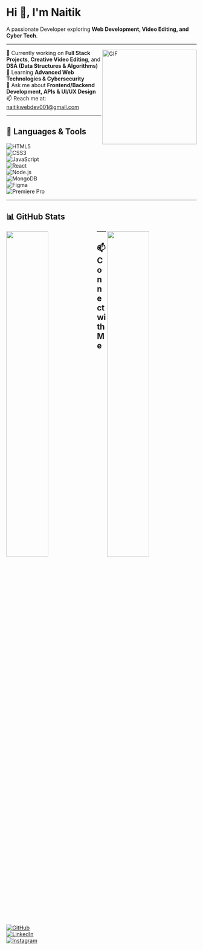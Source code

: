 # Hi 👋, I'm Naitik  

A passionate Developer exploring **Web Development, Video Editing, and Cyber Tech**.

---

<img align="right" alt="GIF" src="https://i.imgur.com/f3KtMW7.gif" width="250px"/>

🚀 Currently working on **Full Stack Projects**, **Creative Video Editing**, and **DSA (Data Structures & Algorithms)**  
🌱 Learning **Advanced Web Technologies & Cybersecurity**  
💬 Ask me about **Frontend/Backend Development, APIs & UI/UX Design**  
📫 Reach me at: [naitikwebdev001@gmail.com](mailto:naitikwebdev001@gmail.com)  

---

## 🚀 Languages & Tools  
![HTML5](https://img.shields.io/badge/HTML5-E34F26?style=for-the-badge&logo=html5&logoColor=white)  
![CSS3](https://img.shields.io/badge/CSS3-1572B6?style=for-the-badge&logo=css3&logoColor=white)  
![JavaScript](https://img.shields.io/badge/JavaScript-F7DF1E?style=for-the-badge&logo=javascript&logoColor=black)  
![React](https://img.shields.io/badge/React-20232A?style=for-the-badge&logo=react&logoColor=61DAFB)  
![Node.js](https://img.shields.io/badge/Node.js-339933?style=for-the-badge&logo=nodedotjs&logoColor=white)  
![MongoDB](https://img.shields.io/badge/MongoDB-47A248?style=for-the-badge&logo=mongodb&logoColor=white)  
![Figma](https://img.shields.io/badge/Figma-F24E1E?style=for-the-badge&logo=figma&logoColor=white)  
![Premiere Pro](https://img.shields.io/badge/Premiere_Pro-9999FF?style=for-the-badge&logo=adobe-premiere-pro&logoColor=white)

---

## 📊 GitHub Stats  
<img align="left" src="https://github-readme-stats.vercel.app/api?username=NAITIK-builds&show_icons=true&theme=tokyonight" width="47%" />
<img align="right" src="https://github-readme-streak-stats.herokuapp.com/?user=NAITIK-builds&theme=tokyonight" width="47%" />

---

## 📫 Connect with Me  
[![GitHub](https://img.shields.io/badge/GitHub-100000?style=for-the-badge&logo=github&logoColor=white)](https://github.com/NAITIK-builds)  
[![LinkedIn](https://img.shields.io/badge/LinkedIn-0A66C2?style=for-the-badge&logo=linkedin&logoColor=white)](https://www.linkedin.com/in/naitik-vishwakarma-9b78b8324/)  
[![Instagram](https://img.shields.io/badge/Instagram-E4405F?style=for-the-badge&logo=instagram&logoColor=white)](https://www.instagram.com/theuttamx?utm_source=qr&igsh=Mmh1dWVwejJva2h2)
